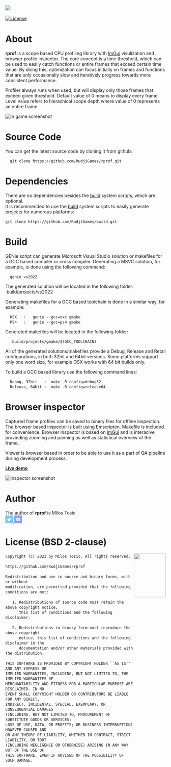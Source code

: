 <img src="https://www.rudji.com/images/lib/rprof.png"/>

[![License](https://img.shields.io/badge/license-BSD--2%20clause-blue.svg)](https://github.com/RudjiGames/rprof/blob/master/LICENSE)

About
======

**rprof** is a scope based CPU profiling library with [ImGui](https://github.com/ocornut/imgui) visulization and browser profile inspector. The core concept is a time threshold, which can be used to easily catch functions or entire frames that exceed certain time value. By doing this, optimization can focus initially on frames and functions that are only occasionally slow and iteratively progress towards more consistent performance.

Profiler always runs when used, but will display only those frames that exceed given threshold. Default value of 0 means to display every frame. Level value refers to hierachical scope depth where value of 0 represents an entire frame.

![In game screenshot](https://github.com/RudjiGames/rprof/blob/master/img/rprof_vis.jpg) 

Source Code
======

You can get the latest source code by cloning it from github:

      git clone https://github.com/RudjiGames/rprof.git 

Dependencies
======

There are no dependencies besides the [build](https://github.com/RudjiGames/build) system scripts, which are optional.  
It is recommended to use the [build](https://github.com/RudjiGames/build) system scripts to easily generate projects for numerous platforms:

	git clone https://github.com/RudjiGames/build.git

Build
======

GENie script can generate Microsoft Visual Studio solution or makefiles for a GCC based compiler or cross compiler. Generating a MSVC
solution, for example, is done using the following command:

      genie vs2022

The generated solution will be located in the following folder:
   .build/projects/vs2022

Generating makefiles for a GCC based toolchain is done in a similar way, for
example:

      OSX   :   genie --gcc=oxc gmake
      PS4   :   genie --gcc=ps4 gmake

Generated makefiles will be located in the following folder:

      .build/projects/gmake/$(GCC_TOOLCHAIN)

All of the generated solutions/makefiles provide a Debug, Release and Retail configurations,
in both 32bit and 64bit versions. Some platforms support only one word size, for 
example OSX works with 64 bit builds only.

To build a GCC based library use the following command lines:

      Debug, 32bit   :  make -R config=debug32
      Release, 64bit :  make -R config=release64

Browser inspector
======

Captured frame profiles can be saved to binary files for offline inspection.
The browser based inspector is built using Emscripten. Makefile is included for convenience.
Browser inspector is based on [ImGui](https://github.com/ocornut/imgui) and is interacive provinding zooming and panning as well as statistical overview of the frame.  

Viewer is browser based in order to be able to use it as a part of QA pipeline during development process.  

[**Live demo**](https://rudji.com/rprof/rprof.html?path=https://rudji.com/rprof/&file=capture.rprofm)

![Inspector screenshot](https://github.com/milostosic/rprof/blob/master/img/rprof_browser.gif) 

Author
======

The author of **rprof** is Milos Tosic  
[ <img src="https://github.com/RudjiGames/.github/blob/main/images/twitter.png">](https://twitter.com/milostosic)[ <img src="https://github.com/RudjiGames/.github/blob/main/images/mail.png">](mailto:milostosic77@gmail.com) 


License (BSD 2-clause)
======

<a href="http://opensource.org/licenses/BSD-2-Clause" target="_blank">
<img align="right" src="https://opensource.org/wp-content/uploads/2022/10/osi-badge-dark.svg" width="100" height="137">
</a>

	Copyright (c) 2023 by Milos Tosic. All rights reserved.
	
	https://github.com/RudjiGames/rprof
	
	Redistribution and use in source and binary forms, with or without
	modification, are permitted provided that the following conditions are met:
	
	   1. Redistributions of source code must retain the above copyright notice,
	      this list of conditions and the following disclaimer.
	
	   2. Redistributions in binary form must reproduce the above copyright
	      notice, this list of conditions and the following disclaimer in the
	      documentation and/or other materials provided with the distribution.
	
	THIS SOFTWARE IS PROVIDED BY COPYRIGHT HOLDER ``AS IS'' AND ANY EXPRESS OR
	IMPLIED WARRANTIES, INCLUDING, BUT NOT LIMITED TO, THE IMPLIED WARRANTIES OF
	MERCHANTABILITY AND FITNESS FOR A PARTICULAR PURPOSE ARE DISCLAIMED. IN NO
	EVENT SHALL COPYRIGHT HOLDER OR CONTRIBUTORS BE LIABLE FOR ANY DIRECT,
	INDIRECT, INCIDENTAL, SPECIAL, EXEMPLARY, OR CONSEQUENTIAL DAMAGES
	(INCLUDING, BUT NOT LIMITED TO, PROCUREMENT OF SUBSTITUTE GOODS OR SERVICES;
	LOSS OF USE, DATA, OR PROFITS; OR BUSINESS INTERRUPTION) HOWEVER CAUSED AND
	ON ANY THEORY OF LIABILITY, WHETHER IN CONTRACT, STRICT LIABILITY, OR TORT
	(INCLUDING NEGLIGENCE OR OTHERWISE) ARISING IN ANY WAY OUT OF THE USE OF
	THIS SOFTWARE, EVEN IF ADVISED OF THE POSSIBILITY OF SUCH DAMAGE. 
